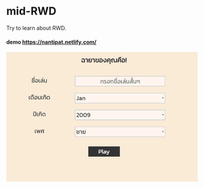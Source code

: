# mid-RWD
Try to learn about RWD.
#### demo https://nantipat.netlify.com/
<img src="src/img/Capture.PNG">
